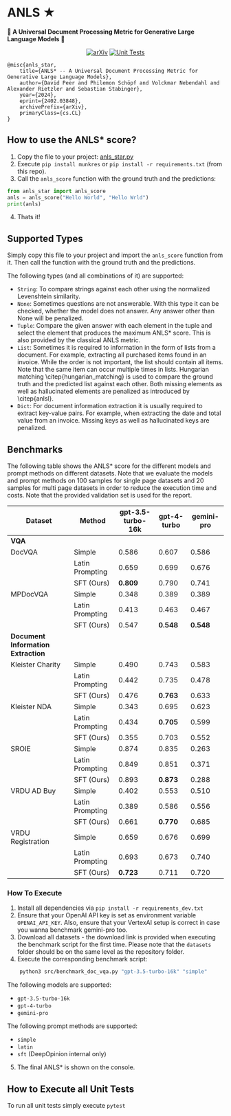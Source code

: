 # ANLS ★
**🌟 A Universal Document Processing Metric for Generative Large Language Models 🌟**

<div align="center">

<a href="">[![arXiv](https://img.shields.io/badge/arXiv-2402.03848-30C251.svg)](https://arxiv.org/abs/2402.03848)</a>
<a href="">![Unit Tests](https://github.com/deepopinion/anls_star_metric/actions/workflows/test.yml/badge.svg)</a>

</div>

    @misc{anls_star,
        title={ANLS* -- A Universal Document Processing Metric for Generative Large Language Models}, 
        author={David Peer and Philemon Schöpf and Volckmar Nebendahl and Alexander Rietzler and Sebastian Stabinger},
        year={2024},
        eprint={2402.03848},
        archivePrefix={arXiv},
        primaryClass={cs.CL}
    }

## How to use the ANLS* score?
1. Copy the file to your project: [anls_star.py](src/anls_star.py)
2. Execute `pip install munkres` or `pip install -r requirements.txt` (from this repo). 
3. Call the `anls_score` function with the ground truth and the predictions:

```python
from anls_star import anls_score
anls = anls_score("Hello World", "Hello Wrld")
print(anls)
```

4. Thats it!

## Supported Types
Simply copy this file to your project and import the `anls_score` function from it. Then call the function with the ground truth and the predictions. 

The following types (and all combinations of it) are supported:
- `String`: To compare strings against each other using the normalized Levenshtein similarity.
- `None`: Sometimes questions are not answerable. With this type it can be checked, whether the model does not answer. Any answer other than None will be penalized.
- `Tuple`: Compare the given answer with each element in the tuple and select the element that produces the maximum ANLS* score. This is also provided by the classical ANLS metric.
- `List`: Sometimes it is required to information in the form of lists from a document. For example, extracting all purchased items found in an invoice. While the order is not important, the list should contain all items. Note that the same item can occur multiple times in lists. Hungarian matching \citep{hungarian_matching} is used to compare the ground truth and the predicted list against each other. Both missing elements as well as hallucinated elements are penalized as introduced by \citep{anlsl}.
- `Dict`: For document information extraction it is usually required to extract key-value pairs. For example, when extracting the date and total value from an invoice. Missing keys as well as hallucinated keys are penalized.

## Benchmarks

The following table shows the ANLS* score for the different models and prompt methods on different datasets. Note that we evaluate the models and prompt methods on 100 samples for single page datasets and 20 samples for multi page datasets in order to reduce the execution time and costs. Note that the provided validation set is used for the report.


<!-- Use the following page to convert to latex for the paper https://tableconvert.com/markdown-to-latex -->
| Dataset           | Method     | gpt-3.5-turbo-16k | gpt-4-turbo | gemini-pro |
| ----------------- | ---------- | ----------------- | ----------- | ---------- |
|**VQA**|
| DocVQA            | Simple          | 0.586             | 0.607       | 0.586      |
|                   | Latin Prompting | 0.659             | 0.699       | 0.676      |
|                   | SFT (Ours)      | **0.809**             | 0.790       | 0.741      |
| MPDocVQA          | Simple          | 0.348             | 0.389       | 0.389      |
|                   | Latin Prompting | 0.413             | 0.463       | 0.467      |
|                   | SFT (Ours)      | 0.547             | **0.548**       | **0.548**      |
|**Document Information Extraction**|
| Kleister Charity  | Simple          | 0.490             | 0.743       | 0.583      |
|                   | Latin Prompting | 0.442             | 0.735       | 0.478      |
|                   | SFT (Ours)      | 0.476             | **0.763**       | 0.633      |
| Kleister NDA      | Simple          | 0.343             | 0.695       | 0.623      |
|                   | Latin Prompting | 0.434             | **0.705**       | 0.599      |
|                   | SFT (Ours)      | 0.355             | 0.703       | 0.552      |
| SROIE             | Simple          | 0.874             | 0.835       | 0.263      |
|                   | Latin Prompting | 0.849             | 0.851       | 0.371      |
|                   | SFT (Ours)      | 0.893             | **0.873**       | 0.288      |
| VRDU AD Buy       | Simple          | 0.402             | 0.553       | 0.510      |
|                   | Latin Prompting | 0.389             | 0.586       | 0.556      |
|                   | SFT (Ours)      | 0.661             | **0.770**       | 0.685      |
| VRDU Registration | Simple          | 0.659             | 0.676       | 0.699      |
|                   | Latin Prompting | 0.693             | 0.673       | 0.740      |
|                   | SFT (Ours)      | **0.723**             | 0.711       | 0.720      |


### How To Execute
1. Install all dependencies via `pip install -r requirements_dev.txt`
2. Ensure that your OpenAI API key is set as environment variable `OPENAI_API_KEY`. Also, ensure that your VertexAI setup is correct in case you wanna benchmark gemini-pro too.
3. Download all datasets - the download link is provided when executing the benchmark script for the first time. Please note that the `datasets` folder should be on the same level as the repository folder.
4. Execute the corresponding benchmark script:

```bash
    python3 src/benchmark_doc_vqa.py "gpt-3.5-turbo-16k" "simple"
```

The following models are supported:
- `gpt-3.5-turbo-16k`
- `gpt-4-turbo`
- `gemini-pro`

The following prompt methods are supported:
- `simple`
- `latin`
- `sft` (DeepOpinion internal only)

5. The final ANLS* is shown on the console. 



## How to Execute all Unit Tests
To run all unit tests simply execute `pytest`
